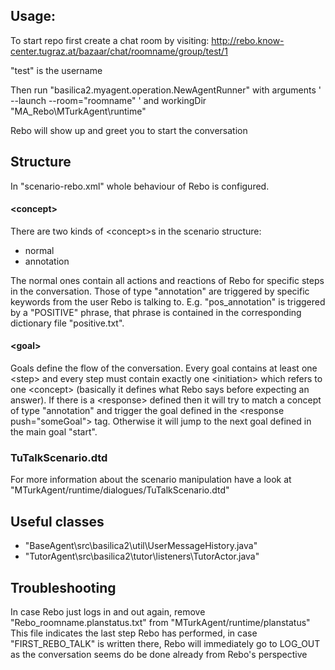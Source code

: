 ## Usage:

To start repo first create a chat room by visiting: http://rebo.know-center.tugraz.at/bazaar/chat/roomname/group/test/1
 
"test" is the username

Then run "basilica2.myagent.operation.NewAgentRunner" with arguments ' --launch --room="roomname" ' and workingDir 
"MA_Rebo\MTurkAgent\runtime"

Rebo will show up and greet you to start the conversation

## Structure

In "scenario-rebo.xml" whole behaviour of Rebo is configured.

#### \<concept>
There are two kinds of \<concept>s in the scenario structure: 
* normal 
* annotation

The normal ones contain all actions and reactions of Rebo for specific steps in the conversation.
Those of type "annotation" are triggered by specific keywords from the user Rebo is talking to. 
E.g. "pos_annotation" is triggered by a "POSITIVE" phrase, that phrase is contained in the corresponding dictionary file
"positive.txt". 

#### \<goal>
Goals define the flow of the conversation. Every goal contains at least one \<step> and every step must contain 
exactly one \<initiation> which refers to one \<concept> (basically it defines what Rebo says before 
expecting an answer).
If there is a \<response> defined then it will try to match a concept of type "annotation" and trigger the goal defined
in the \<response push="someGoal"> tag. Otherwise it will jump to the next goal defined in the main goal "start".

### TuTalkScenario.dtd
For more information about the scenario manipulation have a look at "MTurkAgent/runtime/dialogues/TuTalkScenario.dtd"

## Useful classes

* "BaseAgent\src\basilica2\util\UserMessageHistory.java"
* "TutorAgent\src\basilica2\tutor\listeners\TutorActor.java"

## Troubleshooting

In case Rebo just logs in and out again, remove "Rebo_roomname.planstatus.txt" from "MTurkAgent/runtime/planstatus"
This file indicates the last step Rebo has performed, in case "FIRST_REBO_TALK" is written there, 
Rebo will immediately go to LOG_OUT as the conversation seems do be done already from Rebo's perspective